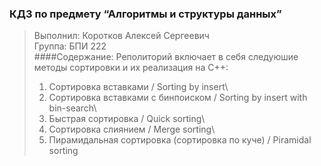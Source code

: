 ### КДЗ по предмету “Алгоритмы и структуры данных” 
> Выполнил: Коротков Алексей Сергеевич\
> Группа: БПИ 222<br>
####Содержание:
> Реполиторий включает в себя следуюшие методы сортировки и их реализация на С++:
> 1. Сортировка вставками / Sorting by insert\
> 2. Сортировка вставками с бинпоиском / Sorting by insert with bin-search\
> 3. Быстрая сортировка / Quick sorting\
> 4. Сортировка слиянием / Merge sorting\
> 5. Пирамидальная сортировка (сортировка по куче) / Piramidal sorting<br>
